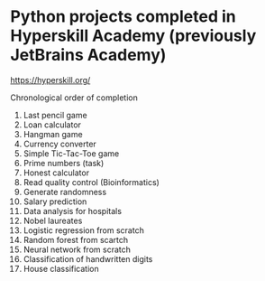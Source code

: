 # Python projects completed in Hyperskill Academy (previously JetBrains Academy)
<https://hyperskill.org/>

Chronological order of completion
1) Last pencil game
2) Loan calculator
3) Hangman game
4) Currency converter
5) Simple Tic-Tac-Toe game
6) Prime numbers (task)
7) Honest calculator
8) Read quality control (Bioinformatics)
9) Generate randomness
10) Salary prediction
11) Data analysis for hospitals
12) Nobel laureates
13) Logistic regression from scratch
14) Random forest from scartch
15) Neural network from scratch
16) Classification of handwritten digits
17) House classification
